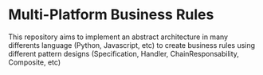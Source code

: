 # Multi-Platform Business Rules

This repository aims to implement an abstract architecture in many differents language (Python, Javascript, etc) 
to create business rules using different pattern designs (Specification, Handler, ChainResponsability, Composite, etc) 
